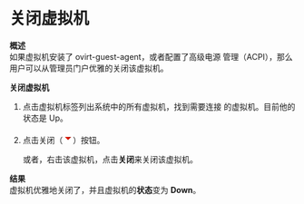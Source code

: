 # 关闭虚拟机

**概述**<br/>
如果虚拟机安装了 ovirt-guest-agent，或者配置了高级电源
管理（ACPI），那么用户可以从管理员门户优雅的关闭该虚拟机。


**关闭虚拟机**

1. 点击虚拟机标签列出系统中的所有虚拟机，找到需要连接
的虚拟机。目前他的状态是 Up。

2. 点击关闭（![关闭按钮](../images/vm-shutdown-btn.png)）按钮。

   或者，右击该虚拟机，点击**关闭**来关闭该虚拟机。

**结果**<br/>
虚拟机优雅地关闭了，并且虚拟机的**状态**变为 **Down**。
